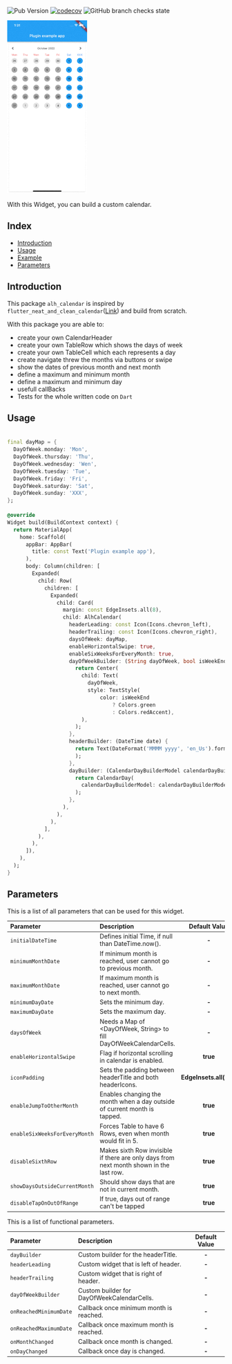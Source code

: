 ![Pub Version](https://img.shields.io/pub/v/alh_calendar?include_prereleases&color=%23397ab6&style=flat-square)
[![codecov](https://codecov.io/gh/alhappler/alh_calendar/branch/master/graph/badge.svg?token=D63TLGD5SP)](https://codecov.io/gh/alhappler/alh_calendar)
![GitHub branch checks state](https://img.shields.io/github/checks-status/alhappler/alh_calendar/master?style=flat-square)

<p>
<img src="https://github.com/alhappler/alh_calendar/blob/master/doc/calendar_demo.gif?raw=true"
    alt="An animated image of the iOS ReordableGridView UI" height="400"/>
</p>

With this Widget, you can build a custom calendar.

## Index
- [Introduction](#introduction)
- [Usage](#usage)
- [Example](#example)
- [Parameters](#parameters)

## Introduction
This package `alh_calendar` is inspired by `flutter_neat_and_clean_calendar`([Link](https://pub.dev/packages/flutter_neat_and_clean_calendar))
and build from scratch.

With this package you are able to:
- create your own CalendarHeader
- create your own TableRow which shows the days of week
- create your own TableCell which each represents a day
- create navigate threw the months via buttons or swipe
- show the dates of previous month and next month
- define a maximum and minimum month
- define a maximum and minimum day
- usefull callBacks
- Tests for the whole written code on `Dart`

## Usage

```dart

final dayMap = {
  DayOfWeek.monday: 'Mon',
  DayOfWeek.thursday: 'Thu',
  DayOfWeek.wednesday: 'Wen',
  DayOfWeek.tuesday: 'Tue',
  DayOfWeek.friday: 'Fri',
  DayOfWeek.saturday: 'Sat',
  DayOfWeek.sunday: 'XXX',
};

@override
Widget build(BuildContext context) {
  return MaterialApp(
    home: Scaffold(
      appBar: AppBar(
        title: const Text('Plugin example app'),
      ),
      body: Column(children: [
        Expanded(
          child: Row(
            children: [
              Expanded(
                child: Card(
                  margin: const EdgeInsets.all(8),
                  child: AlhCalendar(
                    headerLeading: const Icon(Icons.chevron_left),
                    headerTrailing: const Icon(Icons.chevron_right),
                    daysOfWeek: dayMap,
                    enableHorizontalSwipe: true,
                    enableSixWeeksForEveryMonth: true,
                    dayOfWeekBuilder: (String dayOfWeek, bool isWeekEnd) {
                      return Center(
                        child: Text(
                          dayOfWeek,
                          style: TextStyle(
                              color: isWeekEnd
                                  ? Colors.green
                                  : Colors.redAccent),
                        ),
                      );
                    },
                    headerBuilder: (DateTime date) {
                      return Text(DateFormat('MMMM yyyy', 'en_Us').format(date),
                      );
                    },
                    dayBuilder: (CalendarDayBuilderModel calendarDayBuilderModel,) {
                      return CalendarDay(
                        calendarDayBuilderModel: calendarDayBuilderModel,
                      );
                    },
                  ),
                ),
              ),
            ],
          ),
        ),
      ]),
    ),
  );
}
```

## Parameters
This is a list of all parameters that can be used for this widget.

| **Parameter**                   | **Description**                                                              |    **Default Value**    |
|:---------------------------------------------|:----------------------------------------------------------------|:-----------------:|
| `initialDateTime`               | Defines initial Time, if null than DateTime.now().                           |          **-**          |
| `minimumMonthDate`              | If minimum month is reached, user cannot go to previous month.               |          **-**          |
| `maximumMonthDate`              | If maximum month is reached, user cannot go to next month.                   |          **-**          |
| `minimumDayDate`                | Sets the minimum day.                                                        |          **-**          |
| `maximumDayDate`                | Sets the maximum day.                                                        |          **-**          |
| `daysOfWeek`                    | Needs a Map of <DayOfWeek, String> to fill DayOfWeekCalendarCells.                      |          **-**          |
| `enableHorizontalSwipe`         | Flag if horizontal scrolling in calendar is enabled.                                    |        **true**         |
| `iconPadding`                   | Sets the padding between headerTitle and both headerIcons.                              | **EdgeInsets.all(3.0)** |
| `enableJumpToOtherMonth`        | Enables changing the month when a day outside of current month is tapped.               |        **true**         |
| `enableSixWeeksForEveryMonth`   | Forces Table to have 6 Rows, even when month would fit in 5.                            |        **true**         |
| `disableSixthRow`               | Makes sixth Row invisible if there are only days from next month shown in the last row. |        **true**         |
| `showDaysOutsideCurrentMonth`   | Should show days that are not in current month.                                         |        **true**         |
| `disableTapOnOutOfRange`        | If true, days out of range can't be tapped                                              |        **true**         |


This is a list of functional parameters.

| **Parameter**                                | **Description**                                                 | **Default Value** |
|:---------------------------------------------|:----------------------------------------------------------------|:-----------------:|
| `dayBuilder`                                 | Custom builder for the headerTitle.                             |       **-**       |
| `headerLeading`                              | Custom widget that is left of header.                           |       **-**       |
| `headerTrailing`                             | Custom widget that is right of header.                          |       **-**       |
| `dayOfWeekBuilder`                           | Custom builder for DayOfWeekCalendarCells.                      |       **-**       |
| `onReachedMinimumDate`                       | Callback once minimum month is reached.                         |       **-**       |
| `onReachedMaximumDate`                       | Callback once maximum month is reached.                         |       **-**       |
| `onMonthChanged`                             | Callback once month is changed.                                 |       **-**       |
| `onDayChanged`                               | Callback once day is changed.                                   |       **-**       |